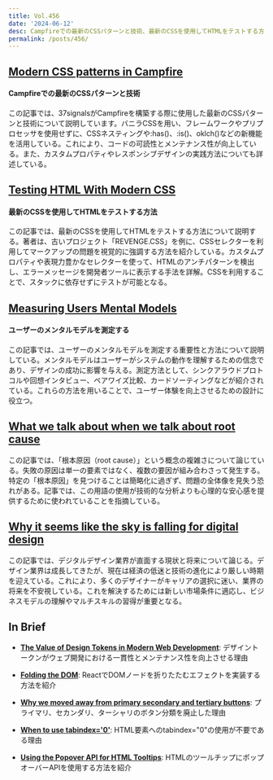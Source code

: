 ```yaml
---
title: Vol.456
date: '2024-06-12'
desc: Campfireでの最新のCSSパターンと技術、最新のCSSを使用してHTMLをテストする方法、ユーザーのメンタルモデルを測定する、ほか計10リンク
permalink: /posts/456/
---
```



## [Modern CSS patterns in Campfire](https://dev.37signals.com/modern-css-patterns-and-techniques-in-campfire/)
#### Campfireでの最新のCSSパターンと技術

この記事では、37signalsがCampfireを構築する際に使用した最新のCSSパターンと技術について説明しています。バニラCSSを用い、フレームワークやプリプロセッサを使用せずに、CSSネスティングや:has()、:is()、oklch()などの新機能を活用している。これにより、コードの可読性とメンテナンス性が向上している。また、カスタムプロパティやレスポンシブデザインの実践方法についても詳述している。


## [Testing HTML With Modern CSS](https://heydonworks.com/article/testing-html-with-modern-css/)
#### 最新のCSSを使用してHTMLをテストする方法

この記事では、最新のCSSを使用してHTMLをテストする方法について説明する。著者は、古いプロジェクト「REVENGE.CSS」を例に、CSSセレクターを利用してマークアップの問題を視覚的に強調する方法を紹介している。カスタムプロパティや表現力豊かなセレクターを使って、HTMLのアンチパターンを検出し、エラーメッセージを開発者ツールに表示する手法を詳解。CSSを利用することで、スタックに依存せずにテストが可能となる。

## [Measuring Users Mental Models](https://uxmag.com/articles/measuring-users-mental-models)
#### ユーザーのメンタルモデルを測定する

この記事では、ユーザーのメンタルモデルを測定する重要性と方法について説明している。メンタルモデルはユーザーがシステムの動作を理解するための信念であり、デザインの成功に影響を与える。測定方法として、シンクアラウドプロトコルや回想インタビュー、ペアワイズ比較、カードソーティングなどが紹介されている。これらの方法を用いることで、ユーザー体験を向上させるための設計に役立つ。


## [What we talk about when we talk about root cause](https://github.com/readme/guides/root-cause)

この記事では、「根本原因（root cause）」という概念の複雑さについて論じている。失敗の原因は単一の要素ではなく、複数の要因が組み合わさって発生する。特定の「根本原因」を見つけることは簡略化に過ぎず、問題の全体像を見失う恐れがある。記事では、この用語の使用が技術的な分析よりも心理的な安心感を提供するために使われていることを指摘している。


## [Why it seems like the sky is falling for digital design](https://uxdesign.cc/why-it-seems-like-the-sky-is-falling-for-digital-design-229fefb431e0)

この記事では、デジタルデザイン業界が直面する現状と将来について論じる。デザイン業界は成長してきたが、現在は経済の低迷と技術の進化により厳しい時期を迎えている。これにより、多くのデザイナーがキャリアの選択に迷い、業界の将来を不安視している。これを解決するためには新しい市場条件に適応し、ビジネスモデルの理解やマルチスキルの習得が重要となる。




## In Brief

- **[The Value of Design Tokens in Modern Web Development](https://southleft.com/insights/design-systems/the-value-of-design-tokens/)**: デザイントークンがウェブ開発における一貫性とメンテナンス性を向上させる理由

- **[Folding the DOM](https://www.joshwcomeau.com/react/folding-the-dom/)**: ReactでDOMノードを折りたたむエフェクトを実装する方法を紹介

- **[Why we moved away from primary secondary and tertiary buttons](https://medium.com/carwow-product-engineering/why-we-moved-away-from-primary-secondary-and-tertiary-buttons-2cba59855775)**: プライマリ、セカンダリ、ターシャリのボタン分類を廃止した理由

- **[When to use tabindex='0'](https://tetralogical.com/blog/2024/04/04/why-you-dont-need-to-use-tabindex=)**: HTML要素へのtabindex="0"の使用が不要である理由

- **[Using the Popover API for HTML Tooltips](https://frontendmasters.com/blog/using-the-popover-api-for-html-tooltips/)**: HTMLのツールチップにポップオーバーAPIを使用する方法を紹介
